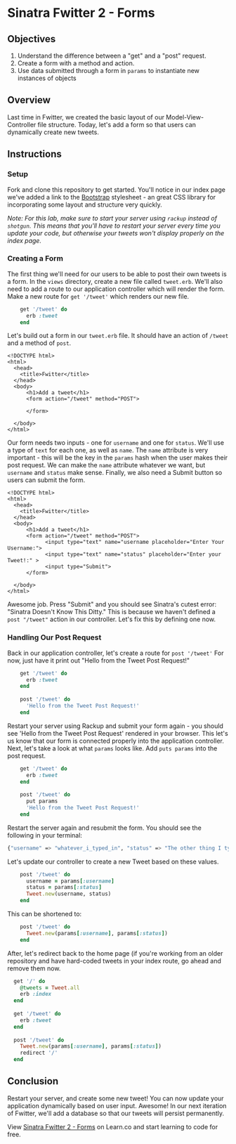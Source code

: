 # Sinatra Fwitter 2 -  Forms

## Objectives

1. Understand the difference between a "get" and a "post" request. 
2. Create a form with a method and action.
3. Use data submitted through a form in `params` to instantiate new instances of objects

## Overview

Last time in Fwitter, we created the basic layout of our Model-View-Controller file structure. Today, let's add a form so that users can dynamically create new tweets. 

## Instructions

### Setup

Fork and clone this repository to get started. You'll notice in our index page we've added a link to the [Bootstrap](http://getbootstrap.com/) stylesheet - an great CSS library for incorporating some layout and structure very quickly. 

*Note: For this lab, make sure to start your server using `rackup` instead of `shotgun`. This means that you'll have to restart your server every time you update your code, but otherwise your tweets won't display properly on the index page.*

### Creating a Form

The first thing we'll need for our users to be able to post their own tweets is a form. In the `views` directory, create a new file called `tweet.erb`. We'll also need to add a route to our application controller which will render the form. Make a new route for `get '/tweet'` which renders our new file. 

```ruby
	get '/tweet' do
	  erb :tweet
	end
```

Let's build out a form in our `tweet.erb` file. It should have an action of `/tweet` and a method of `post`. 

```erb
<!DOCTYPE html>
<html>
  <head>
    <title>Fwitter</title>
  </head>
  <body> 
      <h1>Add a tweet</h1>
      <form action="/tweet" method="POST">

      </form>

  </body>
</html>
```
Our form needs two inputs - one for `username` and one for `status`. We'll use a type of `text` for each one, as well as `name`. The `name` attribute is very important - this will be the key in the `params` hash when the user makes their post request. We can make the `name` attribute whatever we want, but `username` and `status` make sense. Finally, we also need a Submit button so users can submit the form.

```erb
<!DOCTYPE html>
<html>
  <head>
    <title>Fwitter</title>
  </head>
  <body> 
      <h1>Add a tweet</h1>
      <form action="/tweet" method="POST">
			<input type="text" name="username placeholder="Enter Your Username:">
			<input type="text" name="status" placeholder="Enter your Tweet!:" >
			<input type="Submit">
      </form>

  </body>
</html>
```

Awesome job. Press "Submit" and you should see Sinatra's cutest error: "Sinatra Doesn't Know This Ditty." This is because we haven't defined a `post "/tweet"` action in our controller. Let's fix this by defining one now. 

### Handling Our Post Request

Back in our application controller, let's create a route for `post '/tweet'` For now, just have it print out "Hello from the Tweet Post Request!"

```ruby
	get '/tweet' do
	  erb :tweet
	end
	
	post '/tweet' do
	  'Hello from the Tweet Post Request!'
	end
```
Restart your server using Rackup and submit your form again - you should see 'Hello from the Tweet Post Request' rendered in your browser. This let's us know that our form is connected properly into the application controller. Next, let's take a look at what `params` looks like. Add `puts params` into the post request. 

```ruby
	get '/tweet' do
	  erb :tweet
	end
	
	post '/tweet' do
	  put params
	  'Hello from the Tweet Post Request!'
	end
```
Restart the server again and resubmit the form. You should see the following in your terminal:

```bash
{"username" => "whatever_i_typed_in", "status" => "The other thing I typed in."}
```
Let's update our controller to create a new Tweet based on these values. 

```ruby
	post '/tweet' do
	  username = params[:username]
	  status = params[:status]
	  Tweet.new(username, status)
	end
```
This can be shortened to:

```ruby
	post '/tweet' do
	  Tweet.new(params[:username], params[:status])
	end
```
After, let's redirect back to the home page (if you're working from an older repository and have hard-coded tweets in your index route, go ahead and remove them now.

```ruby
  get '/' do
    @tweets = Tweet.all
    erb :index 
  end
  
  get '/tweet' do
    erb :tweet
  end
  
  post '/tweet' do
    Tweet.new(params[:username], params[:status])
    redirect '/'
  end
```

## Conclusion

Restart your server, and create some new tweet! You can now update your application dynamically based on user input. Awesome! In our next iteration of Fwitter, we'll add a database so that our tweets will persist permanently. 

<p data-visibility='hidden'>View <a href='https://learn.co/lessons/sinatra-fwitter-2-forms' title='Sinatra Fwitter 2 -  Forms'>Sinatra Fwitter 2 -  Forms</a> on Learn.co and start learning to code for free.</p>
